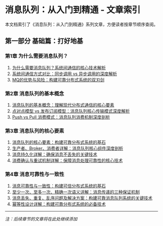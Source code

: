 # 消息队列：从入门到精通 - 文章索引

本文档索引了《消息队列：从入门到精通》系列文章，方便读者按章节顺序查阅。

## 第一部分 基础篇：打好地基

### 第1章 为什么需要消息队列？

1. [为什么需要消息队列？系统间通信的核心技术解析](1-1-why-message-queues.md)
2. [系统间通信方式对比：同步调用 vs 异步调用的深度解析](1-2-system-communication-comparison.md)
3. [MQ的优势与风险：构建可靠分布式系统的双刃剑](1-3-mq-benefits-risks.md)

### 第2章 消息队列的基本概念

1. [消息队列的基本概念：理解现代分布式通信的核心要素](2-1-mq-basic-concepts.md)
2. [点对点模型 vs 发布订阅模型：消息队列核心传输模式深度解析](2-2-point-to-point-vs-publish-subscribe.md)
3. [Push vs Pull 消费模式：消息队列消费机制深度剖析](2-3-push-vs-pull-consumption.md)

### 第3章 消息队列的核心要素

1. [消息队列的核心要素：构建可靠分布式系统的基石](3-1-mq-core-elements.md)
2. [生产者、Broker、消费者详解：消息队列核心组件深度剖析](3-2-producer-broker-consumer-details.md)
3. [消息持久化详解：确保消息不丢失的关键技术](3-3-message-persistence.md)
4. [消费确认与重试机制详解：保障消息处理可靠性的核心技术](3-4-acknowledgment-retry-mechanism.md)

### 第4章 消息可靠性与一致性

1. [消息可靠性与一致性：构建可信分布式系统的基石](4-1-message-reliability-consistency.md)
2. [至少一次、至多一次、精确一次语义详解：消息传递的三种保证机制](4-2-delivery-semantics-details.md)
3. [消息丢失、重复、乱序问题及解决方案：构建可靠消息队列系统的关键技术](4-3-message-loss-duplication-ordering.md)
4. [幂等性设计详解：构建可靠分布式系统的必备技术](4-4-idempotency-design.md)

---
*注：后续章节的文章将在此处继续添加*